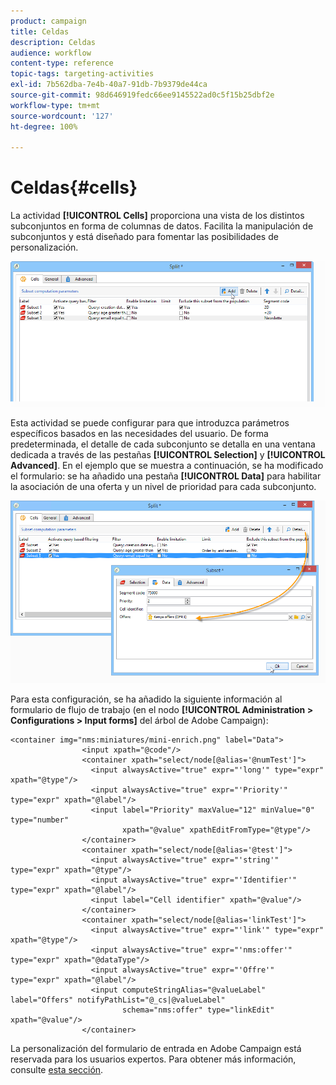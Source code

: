 ```yaml
---
product: campaign
title: Celdas
description: Celdas
audience: workflow
content-type: reference
topic-tags: targeting-activities
exl-id: 7b562dba-7e4b-40a7-91db-7b9379de44ca
source-git-commit: 98d646919fedc66ee9145522ad0c5f15b25dbf2e
workflow-type: tm+mt
source-wordcount: '127'
ht-degree: 100%

---
```


# Celdas{#cells}

La actividad **[!UICONTROL Cells]** proporciona una vista de los distintos subconjuntos en forma de columnas de datos. Facilita la manipulación de subconjuntos y está diseñado para fomentar las posibilidades de personalización.

![](assets/wf_split_cells.png)

Esta actividad se puede configurar para que introduzca parámetros específicos basados en las necesidades del usuario. De forma predeterminada, el detalle de cada subconjunto se detalla en una ventana dedicada a través de las pestañas **[!UICONTROL Selection]** y **[!UICONTROL Advanced]**. En el ejemplo que se muestra a continuación, se ha modificado el formulario: se ha añadido una pestaña **[!UICONTROL Data]** para habilitar la asociación de una oferta y un nivel de prioridad para cada subconjunto.

![](assets/wf_split_cells_with_customization.png)

Para esta configuración, se ha añadido la siguiente información al formulario de flujo de trabajo (en el nodo **[!UICONTROL Administration > Configurations > Input forms]** del árbol de Adobe Campaign):

```
<container img="nms:miniatures/mini-enrich.png" label="Data">
                <input xpath="@code"/>
                <container xpath="select/node[@alias='@numTest']">
                  <input alwaysActive="true" expr="'long'" type="expr" xpath="@type"/>
                  <input alwaysActive="true" expr="'Priority'" type="expr" xpath="@label"/>
                  <input label="Priority" maxValue="12" minValue="0" type="number"
                         xpath="@value" xpathEditFromType="@type"/>
                </container>
                <container xpath="select/node[@alias='@test']">
                  <input alwaysActive="true" expr="'string'" type="expr" xpath="@type"/>
                  <input alwaysActive="true" expr="'Identifier'" type="expr" xpath="@label"/>
                  <input label="Cell identifier" xpath="@value"/>
                </container>
                <container xpath="select/node[@alias='linkTest']">
                  <input alwaysActive="true" expr="'link'" type="expr" xpath="@type"/>
                  <input alwaysActive="true" expr="'nms:offer'" type="expr" xpath="@dataType"/>
                  <input alwaysActive="true" expr="'Offre'" type="expr" xpath="@label"/>
                  <input computeStringAlias="@valueLabel" label="Offers" notifyPathList="@_cs|@valueLabel"
                         schema="nms:offer" type="linkEdit" xpath="@value"/>
                </container>
```

La personalización del formulario de entrada en Adobe Campaign está reservada para los usuarios expertos. Para obtener más información, consulte [esta sección](../../configuration/using/identifying-a-form.md).
